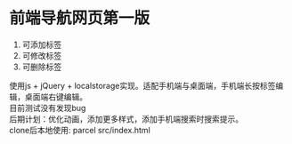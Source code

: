# 前端导航网页第一版
1. 可添加标签
2. 可修改标签
3. 可删除标签<br>

使用js + jQuery + localstorage实现。适配手机端与桌面端，手机端长按标签编辑，桌面端右键编辑。<br>
目前测试没有发现bug<br>
后期计划：优化动画，添加更多样式，添加手机端搜索时搜索提示。<br>
clone后本地使用: parcel src/index.html
